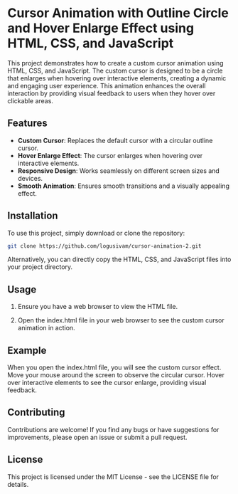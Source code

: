 # Cursor Animation with Outline Circle and Hover Enlarge Effect using HTML, CSS, and JavaScript

This project demonstrates how to create a custom cursor animation using HTML, CSS, and JavaScript. The custom cursor is designed to be a circle that enlarges when hovering over interactive elements, creating a dynamic and engaging user experience. This animation enhances the overall interaction by providing visual feedback to users when they hover over clickable areas.

## Features

- **Custom Cursor**: Replaces the default cursor with a circular outline cursor.
- **Hover Enlarge Effect**: The cursor enlarges when hovering over interactive elements.
- **Responsive Design**: Works seamlessly on different screen sizes and devices.
- **Smooth Animation**: Ensures smooth transitions and a visually appealing effect.

## Installation

To use this project, simply download or clone the repository:

```bash
git clone https://github.com/logusivam/cursor-animation-2.git
```

Alternatively, you can directly copy the HTML, CSS, and JavaScript files into your project directory.

## Usage
1. Ensure you have a web browser to view the HTML file.

2. Open the index.html file in your web browser to see the custom cursor animation in action.

## Example
When you open the index.html file, you will see the custom cursor effect. Move your mouse around the screen to observe the circular cursor. Hover over interactive elements to see the cursor enlarge, providing visual feedback.

## Contributing
Contributions are welcome! If you find any bugs or have suggestions for improvements, please open an issue or submit a pull request.

## License
This project is licensed under the MIT License - see the LICENSE file for details.













